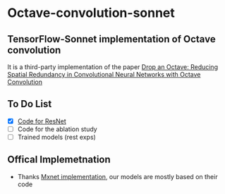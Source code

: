 # Octave-convolution-sonnet

## TensorFlow-Sonnet implementation of Octave convolution
It is a third-party implementation of the paper 
[Drop an Octave: Reducing Spatial Redundancy in Convolutional Neural Networks with Octave Convolution](https://arxiv.org/abs/1904.05049)

## To Do List
- [x] [Code for ResNet](resnet.py)
- [ ] Code for the ablation study 
- [ ] Trained models (rest exps)

## Offical Implemetnation
- Thanks [Mxnet implementation](https://github.com/facebookresearch/OctConv), our models are mostly based on their code